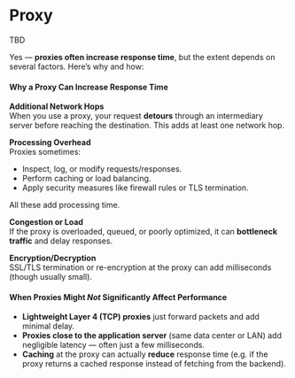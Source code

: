 # Proxy

TBD

Yes — **proxies often increase response time**, but the extent depends on several factors. Here’s why and how:

#### **Why a Proxy Can Increase Response Time**

**Additional Network Hops**\
When you use a proxy, your request **detours** through an intermediary server before reaching the destination. This adds at least one network hop.

**Processing Overhead**\
Proxies sometimes:

* Inspect, log, or modify requests/responses.
* Perform caching or load balancing.
* Apply security measures like firewall rules or TLS termination.

All these add processing time.

**Congestion or Load**\
If the proxy is overloaded, queued, or poorly optimized, it can **bottleneck traffic** and delay responses.

**Encryption/Decryption**\
SSL/TLS termination or re-encryption at the proxy can add milliseconds (though usually small).

#### **When Proxies Might&#x20;**_**Not**_**&#x20;Significantly Affect Performance**

* **Lightweight Layer 4 (TCP) proxies** just forward packets and add minimal delay.
* **Proxies close to the application server** (same data center or LAN) add negligible latency — often just a few milliseconds.
* **Caching** at the proxy can actually **reduce** response time (e.g. if the proxy returns a cached response instead of fetching from the backend).
